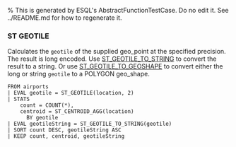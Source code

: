% This is generated by ESQL's AbstractFunctionTestCase. Do no edit it. See ../README.md for how to regenerate it.

### ST GEOTILE
Calculates the `geotile` of the supplied geo_point at the specified precision.
The result is long encoded. Use [ST_GEOTILE_TO_STRING](#esql-st_geotile_to_string) to convert the result to a string.
Or use [ST_GEOTILE_TO_GEOSHAPE](#esql-st_geotile_to_geoshape) to convert either the long or string `geotile` to a
POLYGON geo_shape.

```esql
FROM airports
| EVAL geotile = ST_GEOTILE(location, 2)
| STATS
    count = COUNT(*),
    centroid = ST_CENTROID_AGG(location)
      BY geotile
| EVAL geotileString = ST_GEOTILE_TO_STRING(geotile)
| SORT count DESC, geotileString ASC
| KEEP count, centroid, geotileString
```
